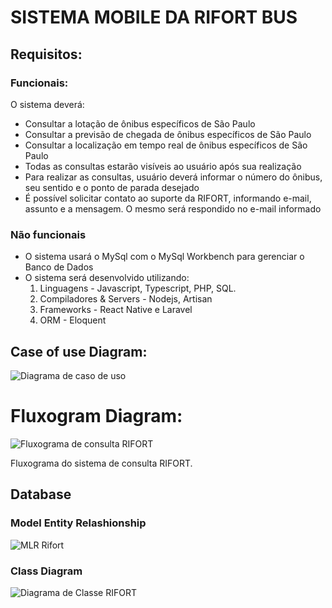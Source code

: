 # SISTEMA MOBILE DA RIFORT BUS

## Requisitos:

### Funcionais:
O sistema deverá:
* Consultar a lotação de ônibus específicos de São Paulo
* Consultar a previsão de chegada de ônibus específicos de São Paulo
* Consultar a localização em tempo real de ônibus específicos de São Paulo
* Todas as consultas estarão visíveis ao usuário após sua realização
* Para realizar as consultas, usuário deverá informar o número do ônibus, seu sentido e o ponto de parada desejado
* É possível solicitar contato ao suporte da RIFORT, informando e-mail, assunto e a mensagem. O mesmo será respondido no e-mail informado

### Não funcionais

* O sistema usará o MySql com o MySql Workbench para gerenciar o Banco de Dados
* O sistema será desenvolvido utilizando:
    1. Linguagens - Javascript, Typescript, PHP, SQL.
    2. Compiladores & Servers - Nodejs, Artisan
    3. Frameworks - React Native e Laravel
    4. ORM - Eloquent

## Case of use Diagram:

![Diagrama de caso de uso](https://github.com/RafaelDuarteF/rifort-web-vue-laravel/assets/103393497/50b8b661-60b2-4aa7-9b6d-8d64c1e8fb27)

# Fluxogram Diagram:

![Fluxograma de consulta RIFORT](https://github.com/RafaelDuarteF/rifort-web-vue-laravel/assets/103393497/cfd3d012-0b0a-455f-8b88-8e88e0333ce7)

Fluxograma do sistema de consulta RIFORT.

## Database

### Model Entity Relashionship

![MLR Rifort](https://github.com/RafaelDuarteF/rifort-web-vue-laravel/assets/103393497/352ee180-d02b-4c81-abf6-1ebf584700da)

### Class Diagram

![Diagrama de Classe RIFORT](https://github.com/RafaelDuarteF/rifort-web-vue-laravel/assets/103393497/dafff9b7-125a-467e-a290-225c9995083a)
